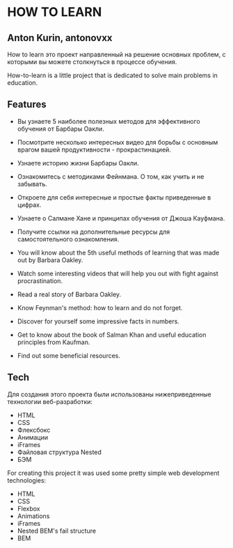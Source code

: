 # HOW TO LEARN
## Anton Kurin, antonovxx

How to learn это проект направленный на решение основных проблем, с которыми вы можете столкнуться в процессе обучения.

How-to-learn is a little project that is dedicated to solve main problems in education.

## Features

- Вы узнаете 5 наиболее полезных методов для эффективного обучения от Барбары Оакли.
- Посмотрите несколько интересных видео для борьбы с основным врагом вашей продуктивности - прокрастинацией.
- Узнаете историю жизни Барбары Оакли.
- Ознакомитесь с методиками Фейнмана. О том, как учить и не забывать.
- Откроете для себя интересные и простые факты приведенные в цифрах.
- Узнаете о Салмане Хане и принципах обучения от Джоша Кауфмана.
- Получите ссылки на дополнительные ресурсы для самостоятельного ознакомления.

- You will know about the 5th useful methods of learning that was made out by Barbara Oakley.
- Watch some interesting videos that will help you out with fight against procrastination.
- Read a real story of Barbara Oakley.
- Know Feynman's method: how to learn and do not forget.
- Discover for yourself some impressive facts in numbers.
- Get to know about the book of Salman Khan and useful education principles from Kaufman.
- Find out some beneficial resources.

## Tech

Для создания этого проекта были использованы нижеприведенные технологии веб-разработки:

- HTML
- CSS
- Флексбокс
- Анимации
- iFrames
- Файловая структура Nested
- БЭМ

For creating this project it was used some pretty simple web development technologies:

- HTML
- CSS
- Flexbox
- Animations
- iFrames
- Nested BEM's fail structure
- BEM
